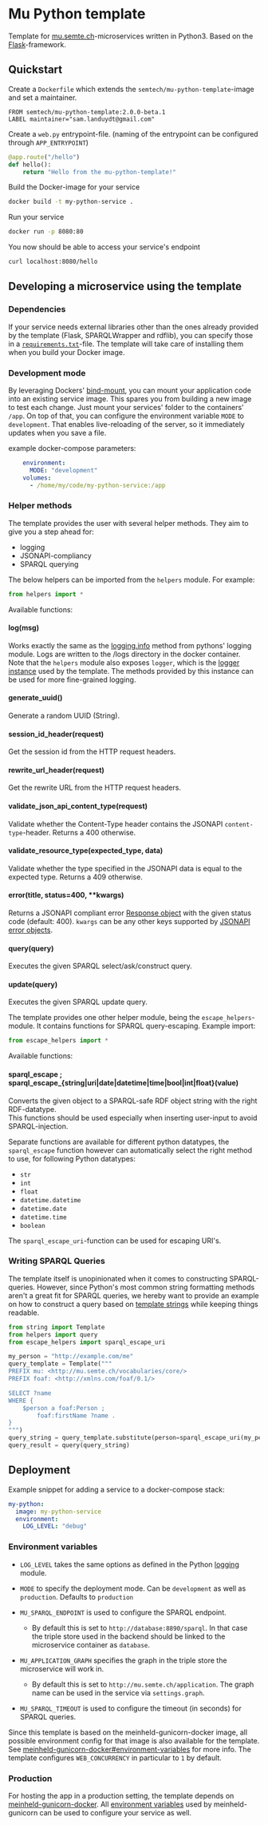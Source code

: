 # Mu Python template

Template for [mu.semte.ch](http://mu.semte.ch)-microservices written in Python3. Based on the [Flask](https://palletsprojects.com/p/flask/)-framework.

## Quickstart

Create a `Dockerfile` which extends the `semtech/mu-python-template`-image and set a maintainer.
```docker
FROM semtech/mu-python-template:2.0.0-beta.1
LABEL maintainer="sam.landuydt@gmail.com"
```

Create a `web.py` entrypoint-file. (naming of the entrypoint can be configured through `APP_ENTRYPOINT`)
```python
@app.route("/hello")
def hello():
    return "Hello from the mu-python-template!"
```

Build the Docker-image for your service
```sh
docker build -t my-python-service .
```

Run your service
```sh
docker run -p 8080:80
```

You now should be able to access your service's endpoint
```sh
curl localhost:8080/hello
```

## Developing a microservice using the template

### Dependencies

If your service needs external libraries other than the ones already provided by the template (Flask, SPARQLWrapper and rdflib), you can specify those in a [`requirements.txt`](https://pip.pypa.io/en/stable/reference/pip_install/#requirements-file-format)-file. The template will take care of installing them when you build your Docker image.

### Development mode

By leveraging Dockers' [bind-mount](https://docs.docker.com/storage/bind-mounts/), you can mount your application code into an existing service image. This spares you from building a new image to test each change. Just mount your services' folder to the containers' `/app`. On top of that, you can configure the environment variable `MODE` to `development`. That enables live-reloading of the server, so it immediately updates when you save a file.  

example docker-compose parameters:
```yml
    environment:
      MODE: "development"
    volumes:
      - /home/my/code/my-python-service:/app
```

### Helper methods

The template provides the user with several helper methods. They aim to give you a step ahead for:

- logging
- JSONAPI-compliancy
- SPARQL querying

The below helpers can be imported from the `helpers` module. For example:
```py
from helpers import *
```
Available functions:
#### log(msg)

Works exactly the same as the [logging.info](https://docs.python.org/3/library/logging.html#logging.info) method from pythons' logging module.
Logs are written to the /logs directory in the docker container.  
Note that the `helpers` module also exposes `logger`, which is the [logger instance](https://docs.python.org/3/library/logging.html#logger-objects) used by the template. The methods provided by this instance can be used for more fine-grained logging.

#### generate_uuid()

Generate a random UUID (String).

#### session_id_header(request)

Get the session id from the HTTP request headers.

#### rewrite_url_header(request)

Get the rewrite URL from the HTTP request headers.

#### validate_json_api_content_type(request)

Validate whether the Content-Type header contains the JSONAPI `content-type`-header. Returns a 400 otherwise.

#### validate_resource_type(expected_type, data)

Validate whether the type specified in the JSONAPI data is equal to the expected type. Returns a 409 otherwise.

#### error(title, status=400, **kwargs)

Returns a JSONAPI compliant error [Response object](https://flask.palletsprojects.com/en/1.1.x/api/#response-objects) with the given status code (default: 400). `kwargs` can be any other keys supported by [JSONAPI error objects](https://jsonapi.org/format/#error-objects).

#### query(query)

Executes the given SPARQL select/ask/construct query.

#### update(query)

Executes the given SPARQL update query.


The template provides one other helper module, being the `escape_helpers`-module. It contains functions for SPARQL query-escaping. Example import:
```py
from escape_helpers import *
```

 Available functions:
#### sparql_escape ; sparql_escape_{string|uri|date|datetime|time|bool|int|float}(value)

Converts the given object to a SPARQL-safe RDF object string with the right RDF-datatype.  
This functions should be used especially when inserting user-input to avoid SPARQL-injection.

Separate functions are available for different python datatypes, the `sparql_escape` function however can automatically select the right method to use, for following Python  datatypes:

- `str`
- `int`
- `float`
- `datetime.datetime`
- `datetime.date`
- `datetime.time`
- `boolean`

The `sparql_escape_uri`-function can be used for escaping URI's.

### Writing SPARQL Queries

The template itself is unopinionated when it comes to constructing SPARQL-queries. However, since Python's most common string formatting methods aren't a great fit for SPARQL queries, we hereby want to provide an example on how to construct a query based on [template strings](https://docs.python.org/3.8/library/string.html#template-strings) while keeping things readable.

```py
from string import Template
from helpers import query
from escape_helpers import sparql_escape_uri

my_person = "http://example.com/me"
query_template = Template("""
PREFIX mu: <http://mu.semte.ch/vocabularies/core/>
PREFIX foaf: <http://xmlns.com/foaf/0.1/>

SELECT ?name
WHERE {
    $person a foaf:Person ;
        foaf:firstName ?name .
}
""")
query_string = query_template.substitute(person=sparql_escape_uri(my_person))
query_result = query(query_string)
```

## Deployment

Example snippet for adding a service to a docker-compose stack:
```yml
my-python:
  image: my-python-service
  environment:
    LOG_LEVEL: "debug"
```

### Environment variables

- `LOG_LEVEL` takes the same options as defined in the Python [logging](https://docs.python.org/3/library/logging.html#logging-levels) module.

- `MODE` to specify the deployment mode. Can be `development` as well as `production`. Defaults to `production`

- `MU_SPARQL_ENDPOINT` is used to configure the SPARQL endpoint.

  - By default this is set to `http://database:8890/sparql`. In that case the triple store used in the backend should be linked to the microservice container as `database`.


- `MU_APPLICATION_GRAPH` specifies the graph in the triple store the microservice will work in.

  - By default this is set to `http://mu.semte.ch/application`. The graph name can be used in the service via `settings.graph`.


- `MU_SPARQL_TIMEOUT` is used to configure the timeout (in seconds) for SPARQL queries.


Since this template is based on the meinheld-gunicorn-docker image, all possible environment config for that image is also available for the template. See [meinheld-gunicorn-docker#environment-variables](https://github.com/tiangolo/meinheld-gunicorn-docker#environment-variables) for more info. The template configures `WEB_CONCURRENCY` in particular to `1` by default.

### Production

For hosting the app in a production setting, the template depends on [meinheld-gunicorn-docker](https://github.com/tiangolo/meinheld-gunicorn-docker). All [environment variables](https://github.com/tiangolo/meinheld-gunicorn-docker#environment-variables) used by meinheld-gunicorn can be used to configure your service as well.
